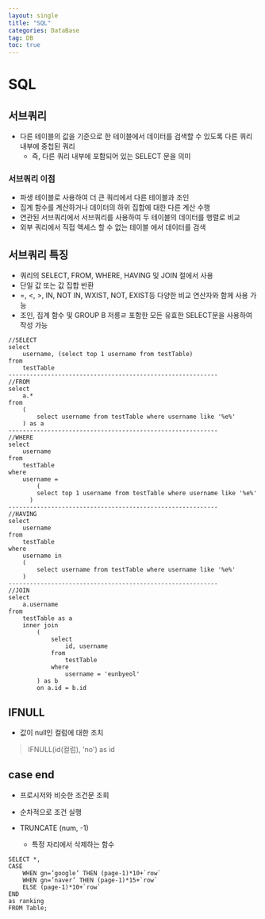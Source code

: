 ```yaml
---
layout: single
title: "SQL"
categories: DataBase
tag: DB
toc: true
--- 
```


# SQL 

## 서브쿼리

- 다른 테이블의 값을 기준으로 한 테이블에서 데이터를 검색할 수 있도록 다른 쿼리 내부에 중첩된 쿼리
  - 즉, 다른 쿼리 내부에 포함되어 있는 SELECT 문을 의미

### 서브쿼리 이점
- 파생 테이블로 사용하여 더 큰 쿼리에서 다른 테이블과 조인
- 집계 함수를 계산하거나 데이터의 하위 집합에 대한 다른 계산 수행
- 연관된 서브쿼리에서 서브쿼리를 사용하여 두 테이블의 데이터를 행렬로 비교
- 외부 쿼리에서 직접 액세스 할 수 없는 테이블 에서 데이터를 검색

## 서브쿼리 특징

- 쿼리의 SELECT, FROM, WHERE, HAVING 및 JOIN 절에서 사용
- 단일 값 또는 값 집합 반환
- =, <, >, IN, NOT IN, WXIST, NOT, EXIST등 다양한 비교 연산자와 함께 사용 가능
- 조인, 집계 함수 및 GROUP B 저릉ㄹ 포함한 모든 유효한 SELECT문을 사용하여 작성 가능

```
//SELECT
select
	username, (select top 1 username from testTable)
from
	testTable
-----------------------------------------------------------
//FROM
select
	a.*
from
	(
		select username from testTable where username like '%e%'
	) as a
-----------------------------------------------------------
//WHERE
select
	username
from
	testTable
where
	username =
    	(
        select top 1 username from testTable where username like '%e%'
      )
-----------------------------------------------------------
//HAVING
select
	username
from
	testTable
where
	username in
	(
		select username from testTable where username like '%e%'
	)
-----------------------------------------------------------
//JOIN
select
	a.username
from
	testTable as a
	inner join
		(
			select
				id, username
			from
				testTable
			where
				username = 'eunbyeol'
		) as b
		on a.id = b.id
```

## IFNULL

- 값이 null인 컬럼에 대한 조치

> IFNULL(id(컬럼), 'no') as id

## case end

- 프로시저와 비슷한 조건문 조회
- 순차적으로 조건 실행


- TRUNCATE (num, -1)
	- 특정 자리에서 삭제하는 함수

```
SELECT *,
CASE
	WHEN gn=’google’ THEN (page-1)*10+`row`
	WHEN gn=’naver’ THEN (page-1)*15+`row`
	ELSE (page-1)*10+`row`
END
as ranking
FROM Table;
```


